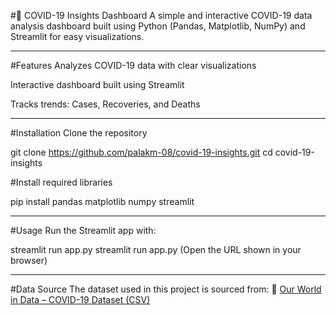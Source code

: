 #🦠 COVID-19 Insights Dashboard 
A simple and interactive COVID-19 data analysis dashboard built using Python (Pandas, Matplotlib, NumPy) and Streamlit for easy visualizations.

---

#Features
Analyzes COVID-19 data with clear visualizations

Interactive dashboard built using Streamlit

Tracks trends: Cases, Recoveries, and Deaths

---

#Installation
Clone the repository

git clone https://github.com/palakm-08/covid-19-insights.git
cd covid-19-insights

#Install required libraries

pip install pandas matplotlib numpy streamlit

---

#Usage
Run the Streamlit app with:

streamlit run app.py
streamlit run app.py
(Open the URL shown in your browser)

---

#Data Source
The dataset used in this project is sourced from:
🔗 [Our World in Data – COVID-19 Dataset (CSV)](https://catalog.ourworldindata.org/garden/covid/latest/compact/compact.csv)
